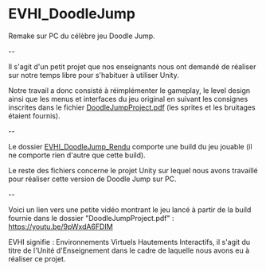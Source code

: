 # EVHI_DoodleJump
Remake sur PC du célèbre jeu Doodle Jump.

--

Il s'agit d'un petit projet que nos enseignants nous ont demandé de réaliser sur notre temps libre pour s'habituer à utiliser Unity.

Notre travail a donc consisté à réimplémenter le gameplay, le level design ainsi que les menus et interfaces du jeu original en suivant les consignes inscrites dans le fichier [DoodleJumpProject.pdf](https://github.com/Kalessia/EVHI_DoodleJump/blob/main/DoodleJumpProject.pdf) (les sprites et les bruitages étaient fournis).

--

Le dossier [EVHI_DoodleJump_Rendu](https://github.com/Kalessia/EVHI_DoodleJump/tree/main/EVHI_DoodleJump_Rendu/EVHI_DoodleJump_Rendu) comporte une build du jeu jouable (il ne comporte rien d'autre que cette build).

Le reste des fichiers concerne le projet Unity sur lequel nous avons travaillé pour réaliser cette version de Doodle Jump sur PC.

--

Voici un lien vers une petite vidéo montrant le jeu lancé à partir de la build fournie dans le dossier "DoodleJumpProject.pdf" : https://youtu.be/9pWxdA6FDIM

EVHI signifie : Environnements Virtuels Hautements Interactifs, il s'agit du titre de l'Unité d'Enseignement dans le cadre de laquelle nous avons eu à réaliser ce projet.
